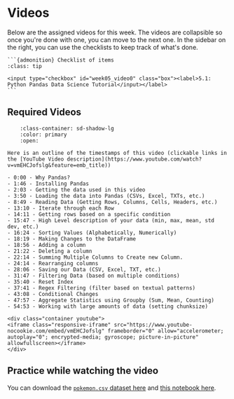 # Videos

Below are the assigned videos for this week. 
The videos are collapsible so once you're done with one, you can move to the next one.
In the sidebar on the right, you can use the checklists to keep track of what's done.

````{margin}
```{admonition} Checklist of items
:class: tip

<input type="checkbox" id="week05_video0" class="box"><label>5.1: Python Pandas Data Science Tutorial</input></label>
```
````
## Required Videos

```{dropdown} 5.1: Python Pandas Data Science Tutorial
    :class-container: sd-shadow-lg
    :color: primary
    :open:

Here is an outline of the timestamps of this video (clickable links in the [YouTube Video description](https://www.youtube.com/watch?v=vmEHCJofslg&feature=emb_title))

- 0:00 - Why Pandas?
- 1:46 - Installing Pandas
- 2:03 - Getting the data used in this video
- 3:50 - Loading the data into Pandas (CSVs, Excel, TXTs, etc.)
- 8:49 - Reading Data (Getting Rows, Columns, Cells, Headers, etc.)
- 13:10 - Iterate through each Row
- 14:11 - Getting rows based on a specific condition
- 15:47 - High Level description of your data (min, max, mean, std dev, etc.)
- 16:24 - Sorting Values (Alphabetically, Numerically)
- 18:19 - Making Changes to the DataFrame
- 18:56 - Adding a column
- 21:22 - Deleting a column
- 22:14 - Summing Multiple Columns to Create new Column.
- 24:14 - Rearranging columns
- 28:06 - Saving our Data (CSV, Excel, TXT, etc.)
- 31:47 - Filtering Data (based on multiple conditions)
- 35:40 - Reset Index
- 37:41 - Regex Filtering (filter based on textual patterns)
- 43:08 - Conditional Changes
- 47:57 - Aggregate Statistics using Groupby (Sum, Mean, Counting)
- 54:53 - Working with large amounts of data (setting chunksize)

<div class="container youtube">
<iframe class="responsive-iframe" src="https://www.youtube-nocookie.com/embed/vmEHCJofslg" frameborder="0" allow="accelerometer; autoplay="0"; encrypted-media; gyroscope; picture-in-picture" allowfullscreen></iframe>
</div>
```

## Practice while watching the video

You can download the [`pokemon.csv` dataset here](https://github.com/firasm/bits/raw/master/pokemon.csv) and [this notebook here](https://github.com/ubco-cmps/data301_course/raw/main/notes/week05/week05_pokemon.ipynb).

```{jupyterlite} week05_pokemon.ipynb
```